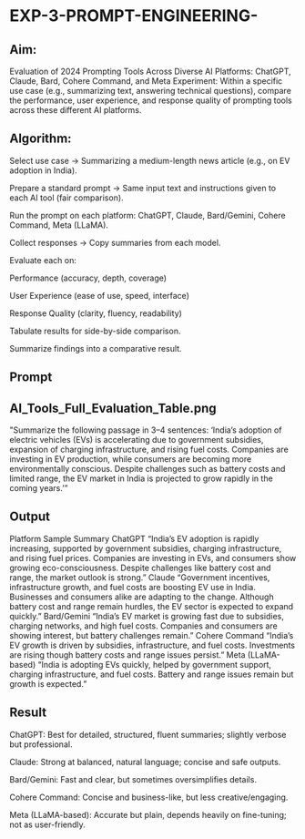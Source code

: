 # EXP-3-PROMPT-ENGINEERING-

## Aim: 
Evaluation of 2024 Prompting Tools Across Diverse AI Platforms: 
ChatGPT, Claude, Bard, Cohere Command, and Meta
Experiment:
Within a specific use case (e.g., summarizing text, answering technical questions), compare the performance, user experience, and response quality of prompting tools across these different AI platforms.

## Algorithm:
Select use case → Summarizing a medium-length news article (e.g., on EV adoption in India).

Prepare a standard prompt → Same input text and instructions given to each AI tool (fair comparison).

Run the prompt on each platform: ChatGPT, Claude, Bard/Gemini, Cohere Command, Meta (LLaMA).

Collect responses → Copy summaries from each model.

Evaluate each on:

Performance (accuracy, depth, coverage)

User Experience (ease of use, speed, interface)

Response Quality (clarity, fluency, readability)

Tabulate results for side-by-side comparison.

Summarize findings into a comparative result.
## Prompt
## AI_Tools_Full_Evaluation_Table.png
"Summarize the following passage in 3–4 sentences:
‘India’s adoption of electric vehicles (EVs) is accelerating due to government subsidies, expansion of charging infrastructure, and rising fuel costs. Companies are investing in EV production, while consumers are becoming more environmentally conscious. Despite challenges such as battery costs and limited range, the EV market in India is projected to grow rapidly in the coming years.’”
## Output
Platform	Sample Summary
ChatGPT	“India’s EV adoption is rapidly increasing, supported by government subsidies, charging infrastructure, and rising fuel prices. Companies are investing in EVs, and consumers show growing eco-consciousness. Despite challenges like battery cost and range, the market outlook is strong.”
Claude	“Government incentives, infrastructure growth, and fuel costs are boosting EV use in India. Businesses and consumers alike are adapting to the change. Although battery cost and range remain hurdles, the EV sector is expected to expand quickly.”
Bard/Gemini	“India’s EV market is growing fast due to subsidies, charging networks, and high fuel costs. Companies and consumers are showing interest, but battery challenges remain.”
Cohere Command	“India’s EV growth is driven by subsidies, infrastructure, and fuel costs. Investments are rising though battery costs and range issues persist.”
Meta (LLaMA-based)	“India is adopting EVs quickly, helped by government support, charging infrastructure, and fuel costs. Battery and range issues remain but growth is expected.”
## Result
ChatGPT: Best for detailed, structured, fluent summaries; slightly verbose but professional.

Claude: Strong at balanced, natural language; concise and safe outputs.

Bard/Gemini: Fast and clear, but sometimes oversimplifies details.

Cohere Command: Concise and business-like, but less creative/engaging.

Meta (LLaMA-based): Accurate but plain, depends heavily on fine-tuning; not as user-friendly.
